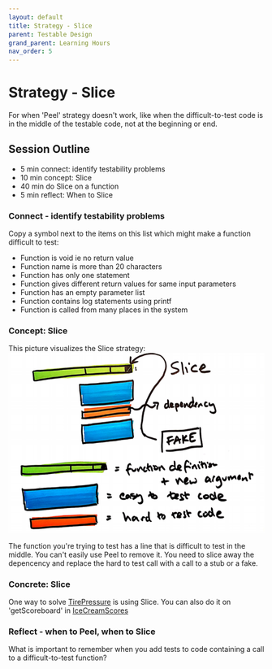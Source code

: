 ```yaml
---
layout: default
title: Strategy - Slice
parent: Testable Design
grand_parent: Learning Hours
nav_order: 5
---
```


# Strategy - Slice
For when 'Peel' strategy doesn't work, like when the difficult-to-test code is in the middle of the testable code, not at the beginning or end.

## Session Outline
 
* 5 min connect: identify testability problems
* 10 min concept: Slice   
* 40 min do Slice on a function
* 5 min reflect: When to Slice

### Connect - identify testability problems
Copy a symbol next to the items on this list which might make a function difficult to test:
- Function is void ie no return value
- Function name is more than 20 characters
- Function has only one statement
- Function gives different return values for same input parameters 
- Function has an empty parameter list
- Function contains log statements using printf
- Function is called from many places in the system


### Concept: Slice
This picture visualizes the Slice strategy:
![Slice](/assets/images/slice.png)

The function you're trying to test has a line that is difficult to test in the middle. You can't easily use Peel to remove it. You need to slice away the depencency and replace the hard to test call with a call to a stub or a fake.

### Concrete: Slice
One way to solve [TirePressure](https://github.com/emilybache/custom-start-points/tree/master/start-points/TirePressure) is using Slice. You can also do it on 'getScoreboard' in [IceCreamScores](https://github.com/emilybache/custom-start-points/tree/master/start-points/IceCreamScores/)

### Reflect - when to Peel, when to Slice
What is important to remember when you add tests to code containing a call to a difficult-to-test function?

